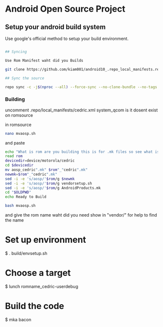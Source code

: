 # Android Open Source Project #

## Setup your android build system

Use google's official method to setup your build environment.

```bash

## Syncing

Use Rom Manifest waht did you Builds

git clone https://github.com/kiam001/android10_.repo_local_manifests.repo/local_manifests

## Sync the source

repo sync -c -j$(nproc --all) --force-sync --no-clone-bundle --no-tags
```

### Building

uncomment .repo/local_manifests/cedric.xml system_qcom is it dosent exist on romsource

in romsource
```bash
nano mvaosp.sh
```
and paste
```bash
echo "What is rom are you building this is for .mk files so see what is required:"
read rom
devicedir=device/motorola/cedric
cd $devicedir
mv aosp_cedric".mk" $rom"_"cedric".mk"
newmk=$rom"_"cedric".mk"
sed -i -e 's/aosp/'$rom/g $newmk
sed -i -e 's/aosp/'$rom/g vendorsetup.sh
sed -i -e 's/aosp/'$rom/g AndroidProducts.mk
cd "$OLDPWD"
echo Ready to Build
```
```bash
bash mvaosp.sh
```
and give the rom name waht did you need show in "vendor/" for help to find the name

# Set up environment
$ . build/envsetup.sh

# Choose a target
$ lunch romname_cedric-userdebug

# Build the code
$ mka bacon
```
